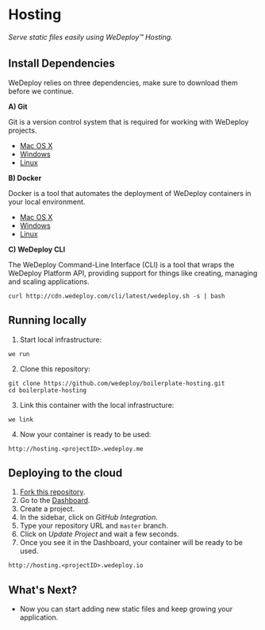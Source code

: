 # Hosting

###### Serve static files easily using *WeDeploy™ Hosting*.

<!-- <article id="install-dependencies"> -->

## Install Dependencies

WeDeploy relies on three dependencies, make sure to download them before we continue.

**A) Git**

Git is a version control system that is required for working with WeDeploy projects.

* [Mac OS X](https://git-scm.com/download/mac)
* [Windows](https://git-scm.com/download/win)
* [Linux](https://git-scm.com/download/linux)

**B) Docker**

Docker is a tool that automates the deployment of WeDeploy containers in your local environment.

* [Mac OS X](https://download.docker.com/mac/stable/Docker.dmg)
* [Windows](https://download.docker.com/win/stable/InstallDocker.msi)
* [Linux](https://docs.docker.com/engine/installation/linux/)

**C) WeDeploy CLI**

The WeDeploy Command-Line Interface (CLI) is a tool that wraps the WeDeploy Platform API, providing support for things like creating, managing and scaling applications.

```text
curl http://cdn.wedeploy.com/cli/latest/wedeploy.sh -s | bash
```

<!-- </article> -->

<!-- <article id="running-locally"> -->

## Running locally

1. Start local infrastructure:

  ```text
we run
  ```

2. Clone this repository:

  ```text
git clone https://github.com/wedeploy/boilerplate-hosting.git
cd boilerplate-hosting
  ```

3. Link this container with the local infrastructure:

  ```text
we link
  ```

4. Now your container is ready to be used:

  ```text
http://hosting.<projectID>.wedeploy.me
  ```

<!-- </article> -->

<!-- <article id="deploying-to-the-cloud"> -->

## Deploying to the cloud

1. [Fork this repository](https://github.com/wedeploy/boilerplate-hosting/fork).
2. Go to the [Dashboard](http://dashboard.wedeploy.io).
3. Create a project.
4. In the sidebar, click on *GitHub Integration*.
5. Type your repository URL and `master` branch.
6. Click on *Update Project* and wait a few seconds.
7. Once you see it in the Dashboard, your container will be ready to be used.

  ```text
http://hosting.<projectID>.wedeploy.io
  ```

<!-- </article> -->

## What's Next?

* Now you can start adding new static files and keep growing your application.
